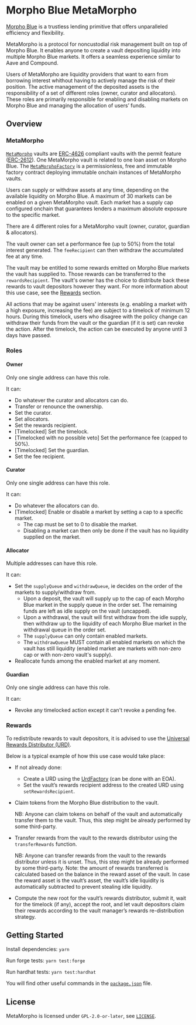 # Morpho Blue MetaMorpho

[Morpho Blue](https://github.com/morpho-org/morpho-blue) is a trustless lending primitive that offers unparalleled efficiency and flexibility.

MetaMorpho is a protocol for noncustodial risk management built on top of Morpho Blue.
It enables anyone to create a vault depositing liquidity into multiple Morpho Blue markets.
It offers a seamless experience similar to Aave and Compound.

Users of MetaMorpho are liquidity providers that want to earn from borrowing interest whithout having to actively manage the risk of their position.
The active management of the deposited assets is the responsibility of a set of different roles (owner, curator and allocators).
These roles are primarily responsible for enabling and disabling markets on Morpho Blue and managing the allocation of users’ funds.

## Overview

### MetaMorpho

[`MetaMorpho`](./src/MetaMorpho.sol) vaults are [ERC-4626](https://eips.ethereum.org/EIPS/eip-4626) compliant vaults with the permit feature ([ERC-2612](https://eips.ethereum.org/EIPS/eip-2612)).
One MetaMorpho vault is related to one loan asset on Morpho Blue.
The [`MetaMorphoFactory`](./src/MetaMorphoFactory.sol) is a permissionless, free and immutable factory contract deploying immutable onchain instances of MetaMorpho vaults.

Users can supply or withdraw assets at any time, depending on the available liquidity on Morpho Blue.
A maximum of 30 markets can be enabled on a given MetaMorpho vault.
Each market has a supply cap configured onchain that guarantees lenders a maximum absolute exposure to the specific market.

There are 4 different roles for a MetaMorpho vault (owner, curator, guardian & allocators).

The vault owner can set a performance fee (up to 50%) from the total interest generated.
The `feeRecipient` can then withdraw the accumulated fee at any time.

The vault may be entitled to some rewards emitted on Morpho Blue markets the vault has supplied to.
Those rewards can be transferred to the `rewardsRecipient`.
The vault's owner has the choice to distribute back these rewards to vault depositors however they want.
For more information about this use case, see the [Rewards](#rewards) section.

All actions that may be against users' interests (e.g. enabling a market with a high exposure, increasing the fee) are subject to a timelock of minimum 12 hours.
During this timelock, users who disagree with the policy change can withdraw their funds from the vault or the guardian (if it is set) can revoke the action.
After the timelock, the action can be executed by anyone until 3 days have passed.

### Roles

#### Owner

Only one single address can have this role.

It can:
- Do whatever the curator and allocators can do.
- Transfer or renounce the ownership.
- Set the curator.
- Set allocators.
- Set the rewards recipient.
- [Timelocked] Set the timelock.
- [Timelocked with no possible veto] Set the performance fee (capped to 50%).
- [Timelocked] Set the guardian.
- Set the fee recipient.

#### Curator

Only one single address can have this role.

It can:
- Do whatever the allocators can do.
- [Timelocked] Enable or disable a market by setting a cap to a specific market.
    - The cap must be set to 0 to disable the market.
	- Disabling a market can then only be done if the vault has no liquidity supplied on the market.

#### Allocator

Multiple addresses can have this role.

It can:
- Set the `supplyQueue` and `withdrawQueue`, ie decides on the order of the markets to supply/withdraw from.
    - Upon a deposit, the vault will supply up to the cap of each Morpho Blue market in the supply queue in the order set. The remaining funds are left as idle supply on the vault (uncapped).
	- Upon a withdrawal, the vault will first withdraw from the idle supply, then withdraw up to the liquidity of each Morpho Blue market in the withdrawal queue in the order set.
	- The `supplyQueue` can only contain enabled markets.
	- The `withdrawQueue` MUST contain all enabled markets on which the vault has still liquidity (enabled market are markets with non-zero cap or with non-zero vault's supply).
- Reallocate funds among the enabled market at any moment.

#### Guardian

Only one single address can have this role.

It can:
- Revoke any timelocked action except it can't revoke a pending fee.

### Rewards

To redistribute rewards to vault depositors, it is advised to use the [Universal Rewards Distributor (URD)](https://github.com/morpho-org/universal-rewards-distributor).

Below is a typical example of how this use case would take place:

- If not already done:
    - Create a URD using the [UrdFactory](https://github.com/morpho-org/universal-rewards-distributor/blob/main/src/UrdFactory.sol) (can be done with an EOA).
    - Set the vault’s rewards recipient address to the created URD using `setRewardsRecipient`.

- Claim tokens from the Morpho Blue distribution to the vault.

	NB: Anyone can claim tokens on behalf of the vault and automatically transfer them to the vault.
	Thus, this step might be already performed by some third-party.

- Transfer rewards from the vault to the rewards distributor using the `transferRewards` function.

	NB: Anyone can transfer rewards from the vault to the rewards distributor unless it is unset. Thus, this step might be already performed by some third-party.
    Note: the amount of rewards transferred is calculated based on the balance in the reward asset of the vault. In case the reward asset is the vault’s asset, the vault’s idle liquidity is automatically subtracted to prevent stealing idle liquidity.

- Compute the new root for the vault’s rewards distributor, submit it, wait for the timelock (if any), accept the root, and let vault depositors claim their rewards according to the vault manager’s rewards re-distribution strategy.

## Getting Started

Install dependencies: `yarn`

Run forge tests: `yarn test:forge`

Run hardhat tests: `yarn test:hardhat`

You will find other useful commands in the [`package.json`](./package.json) file.

## License

MetaMorpho is licensed under `GPL-2.0-or-later`, see [`LICENSE`](./LICENSE).
